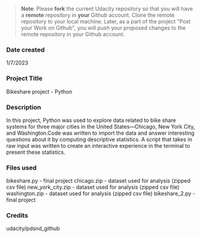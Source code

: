 >**Note**: Please **fork** the current Udacity repository so that you will have a **remote** repository in **your** Github account. Clone the remote repository to your local machine. Later, as a part of the project "Post your Work on Github", you will push your proposed changes to the remote repository in your Github account.

### Date created
1/7/2023

### Project Title
Bikeshare project - Python

### Description
In this project, Python was used to explore data related to bike share systems for three major cities in the United States—Chicago, New York City, and Washington.Code was written to import the data and answer interesting questions about it by computing descriptive statistics. A script that takes in raw input was written to create an interactive experience in the terminal to present these statistics.

### Files used
bikeshare.py - final project
chicago.zip - dataset used for analysis (zipped csv file)
new_york_city.zip - dataset used for analysis (zipped csv file)
washington.zip - dataset used for analysis (zipped csv file)
bikeshare_2.py - final project

### Credits
udacity/pdsnd_github

